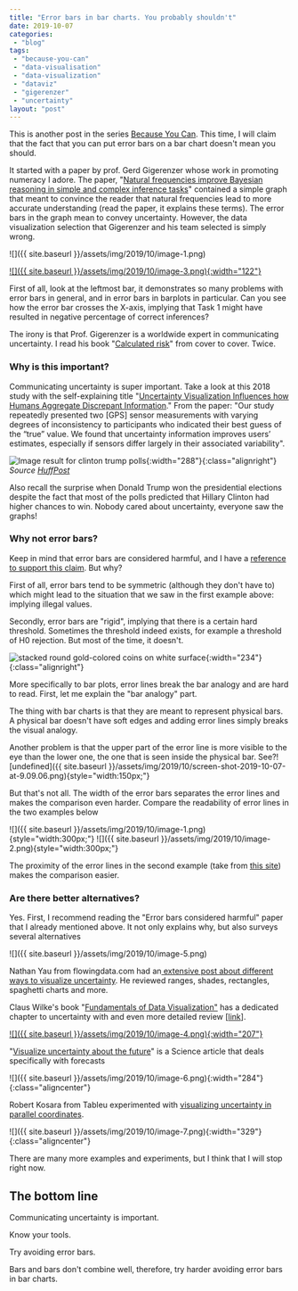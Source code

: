 ```yaml
---
title: "Error bars in bar charts. You probably shouldn't"
date: 2019-10-07
categories: 
 - "blog"
tags: 
 - "because-you-can"
 - "data-visualisation"
 - "data-visualization"
 - "dataviz"
 - "gigerenzer"
 - "uncertainty"
layout: "post"
---
```


This is another post in the series [Because You Can](https://gorelik.net/tag/because-you-can/). This time, I will claim that the fact that you can put error bars on a bar chart doesn't mean you should.

It started with a paper by prof. Gerd Gigerenzer whose work in promoting numeracy I adore. The paper, "[Natural frequencies improve Bayesian reasoning in simple and complex inference tasks](https://www.ncbi.nlm.nih.gov/pmc/articles/PMC4604268/)" contained a simple graph that meant to convince the reader that natural frequencies lead to more accurate understanding (read the paper, it explains these terms). The error bars in the graph mean to convey uncertainty. However, the data visualization selection that Gigerenzer and his team selected is simply wrong. 

![]({{ site.baseurl }}/assets/img/2019/10/image-1.png)

[![]({{ site.baseurl }}/assets/img/2019/10/image-3.png){:width="122"}](https://amzn.to/2MngEru)

First of all, look at the leftmost bar, it demonstrates so many problems with error bars in general, and in error bars in barplots in particular. Can you see how the error bar crosses the X-axis, implying that Task 1 might have resulted in negative percentage of correct inferences?

The irony is that Prof. Gigerenzer is a worldwide expert in communicating uncertainty. I read his book "[Calculated risk](https://amzn.to/2MngEru)" from cover to cover. Twice. 

### Why is this important? 

Communicating uncertainty is super important. Take a look at this 2018 study with the self-explaining title "[Uncertainty Visualization Influences how Humans Aggregate Discrepant Information](https://www.researchgate.net/profile/Miriam_Greis/publication/324659447_Uncertainty_Visualization_Influences_how_Humans_Aggregate_Discrepant_Information/links/5beb143d299bf1124fd0dc66/Uncertainty-Visualization-Influences-how-Humans-Aggregate-Discrepant-Information.pdf)." From the paper: "Our study repeatedly presented two [GPS] sensor measurements with varying degrees of inconsistency to participants who indicated their best guess of the “true” value. We found that uncertainty information improves users’ estimates, especially if sensors differ largely in their associated variability". 

![Image result for clinton trump polls](http://e.huffpost.com/pollster/share/2016-general-election-trump-vs-clinton.png?1490979763){:width="288"}{:class="alignright"}
*Source [HuffPost](https://elections.huffingtonpost.com/pollster/2016-general-election-trump-vs-clinton)*

Also recall the surprise when Donald Trump won the presidential elections despite the fact that most of the polls predicted that Hillary Clinton had higher chances to win. Nobody cared about uncertainty, everyone saw the graphs!

### Why not error bars?

Keep in mind that error bars are considered harmful, and I have a [reference to support this claim](https://www.ncbi.nlm.nih.gov/pmc/articles/PMC6214189/). But why? 

First of all, error bars tend to be symmetric (although they don't have to) which might lead to the situation that we saw in the first example above: implying illegal values. 

Secondly, error bars are "rigid", implying that there is a certain hard threshold. Sometimes the threshold indeed exists, for example a threshold of H0 rejection. But most of the time, it doesn't.

![stacked round gold-colored coins on white surface](https://images.unsplash.com/photo-1534951009808-766178b47a4f?ixlib=rb-1.2.1&ixid=eyJhcHBfaWQiOjEyMDd9&auto=format&fit=crop&w=1000&q=80){:width="234"}{:class="alignright"}

More specifically to bar plots, error lines break the bar analogy and  are hard to read. First, let me explain the "bar analogy" part.

The thing with bar charts is that they are meant to represent physical bars. A physical bar doesn't have soft edges and adding error lines simply breaks the visual analogy.

Another problem is that the upper part of the error line is more visible to the eye than the lower one, the one that is seen inside the physical bar. See?![undefined]({{ site.baseurl }}/assets/img/2019/10/screen-shot-2019-10-07-at-9.09.06.png){style="width:150px;"}

But that's not all. The width of the error bars separates the error lines and makes the comparison even harder. Compare the readability of error lines in the two examples below

![]({{ site.baseurl }}/assets/img/2019/10/image-1.png){style="width:300px;"} ![]({{ site.baseurl }}/assets/img/2019/10/image-2.png){style="width:300px;"}

The proximity of the error lines in the second example (take from [this site](https://andrewpwheeler.wordpress.com/2016/03/08/on-overlapping-error-bars-in-charts/)) makes the comparison easier.

### Are there better alternatives?

Yes. First, I recommend reading the "Error bars considered harmful" paper that I already mentioned above. It not only explains why, but also surveys several alternatives

![]({{ site.baseurl }}/assets/img/2019/10/image-5.png)

Nathan Yau from flowingdata.com had an[ extensive post about different ways to visualize uncertainty](https://flowingdata.com/2018/01/08/visualizing-the-uncertainty-in-data/). He reviewed ranges, shades, rectangles, spaghetti charts and more. 

Claus Wilke's book "[Fundamentals of Data Visualization"](https://amzn.to/2MhxFna) has a dedicated chapter to uncertainty with and even more detailed review [[link](https://serialmentor.com/dataviz/visualizing-uncertainty.html)].

[![]({{ site.baseurl }}/assets/img/2019/10/image-4.png){:width="207"}](https://amzn.to/2MhxFna)

"[Visualize uncertainty about the future](https://pdfs.semanticscholar.org/7aa9/0fc8be156d120f4740c68db8a191083f2a34.pdf?_ga=2.185789230.626538444.1570430727-825569699.1570430727)"  is a Science article that deals specifically with forecasts

![]({{ site.baseurl }}/assets/img/2019/10/image-6.png){:width="284"}{:class="aligncenter"}

Robert Kosara from Tableu experimented with [visualizing uncertainty in parallel coordinates](https://kosara.net/papers/2012/Dasgupta-EuroVis-2012.pdf).

![]({{ site.baseurl }}/assets/img/2019/10/image-7.png){:width="329"}{:class="aligncenter"}

There are many more examples and experiments, but I think that I will stop right now.

## The bottom line

Communicating uncertainty is important. 

Know your tools.

Try avoiding error bars. 

Bars and bars don't combine well, therefore, try harder avoiding error bars in bar charts.
